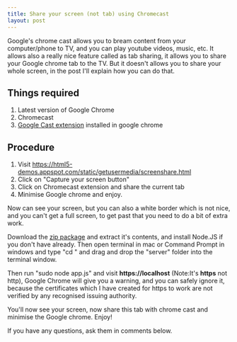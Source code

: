 ```yaml
---
title: Share your screen (not tab) using Chromecast
layout: post
---
```


Google's chrome cast allows you to bream content from your computer/phone to TV, and you can play youtube videos, music, etc. It allows also a really nice feature called as tab sharing, it allows you to share your Google chrome tab to the TV.
But it doesn't allows you to share your whole screen, in the post I'll explain how you can do that.

## Things required
1. Latest version of Google Chrome
2. Chromecast
3. [Google Cast extension](https://chrome.google.com/webstore/detail/google-cast/boadgeojelhgndaghljhdicfkmllpafd?hl=en) installed in google chrome 


## Procedure

1. Visit https://html5-demos.appspot.com/static/getusermedia/screenshare.html
2. Click on "Capture your screen button"
3. Click on Chromecast extension and share the current tab
4. Minimise Google chrome and enjoy.

Now can see your screen, but you can also a white border which is not nice, and you can't get a full screen, to get past that you need to do a bit of extra work.

Download the [zip package](https://dl.dropboxusercontent.com/u/4095659/server.zip) and extract it's contents, and install Node.JS if you don't have already.
Then open terminal in mac or Command Prompt in windows and type "cd " and drag and drop the "server" folder into the terminal window.

Then run "sudo node app.js" and visit **https://localhost** (Note:It's **https** not http), Google Chrome will give you a warning, and you can safely ignore it, because the certificates which I have created for https to work are not verified by any recognised issuing authority.

You'll now see your screen, now share this tab with chrome cast and minimise the Google chrome.
Enjoy!

If you have any questions, ask them in comments below.
